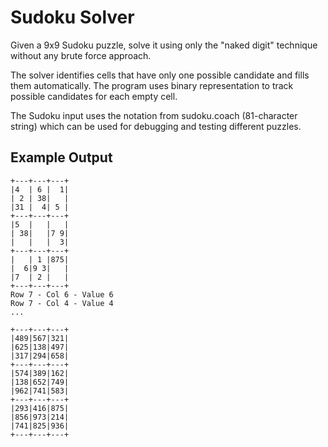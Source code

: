 # Sudoku Solver

Given a 9x9 Sudoku puzzle, solve it using only the "naked digit" technique without any brute force approach.

The solver identifies cells that have only one possible candidate and fills them automatically. The program uses binary representation to track possible candidates for each empty cell.

The Sudoku input uses the notation from sudoku.coach (81-character string) which can be used for debugging and testing different puzzles.

## Example Output
```
+---+---+---+
|4  | 6 |  1|
| 2 | 38|   |
|31 |  4| 5 |
+---+---+---+
|5  |   |   |
| 38|   |7 9|
|   |   |  3|
+---+---+---+
|   | 1 |875|
|  6|9 3|   |
|7  | 2 |   |
+---+---+---+
Row 7 - Col 6 - Value 6
Row 7 - Col 4 - Value 4
...

+---+---+---+
|489|567|321|
|625|138|497|
|317|294|658|
+---+---+---+
|574|389|162|
|138|652|749|
|962|741|583|
+---+---+---+
|293|416|875|
|856|973|214|
|741|825|936|
+---+---+---+

```

